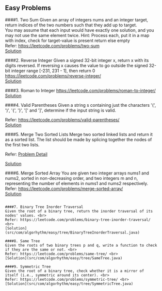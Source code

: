 ## Easy Problems

####1. Two Sum
   Given an array of integers nums and an integer target, return indices of the two numbers such that they add up to target.<br>
   You may assume that each input would have exactly one solution, and you may not use the same element twice.
   Hint: Process each, put it in a map with index, check for target-value is present return else empty <br>
Refer: https://leetcode.com/problems/two-sum <br>
   [Solution](src/com/algorhythm/easy/list/TwoSum.java)

####2. Reverse Integer
   Given a signed 32-bit integer x, return x with its digits reversed. If reversing x causes the value to go outside the signed 32-bit integer range [-231, 231 - 1], then return 0
   https://leetcode.com/problems/reverse-integer/ <br>
   [Solution](src/com/algorhythm/easy/number/ReverseInteger.java)

####3. Roman to Integer
   https://leetcode.com/problems/roman-to-integer/ <br>
   [Solution](src/com/algorhythm/easy/number/RomanToInteger.java)

####4. Valid Parentheses
   Given a string s containing just the characters '(', ')', '{', '}', '\[' and '\]', determine if the input string is valid.
   
   Refer: https://leetcode.com/problems/valid-parentheses/ <br>
   [Solution](src/com/algorhythm/easy/stack/ValidParenthesis.java)

####5. Merge Two Sorted Lists
   Merge two sorted linked lists and return it as a sorted list. The list should be made by splicing together the nodes of the first two lists.
   
   Refer: <a href="https://leetcode.com/problems/merge-two-sorted-lists" target="_blank">Problem Detail</a> <br>
   
   [Solution](src/com/algorhythm/easy/list/MergeTwoSortedLists.java)

####6. Merge Sorted Array
   You are given two integer arrays nums1 and nums2, sorted in non-decreasing order, and two integers m and n, representing the number of elements in nums1 and nums2 respectively.<br>
   Refer: https://leetcode.com/problems/merge-sorted-array/ <br>
   [Solution](src/com/algorhythm/easy/list/MergeSortedArray.java)

   ``````

####7. Binary Tree Inorder Traversal
   Given the root of a binary tree, return the inorder traversal of its nodes' values. <br>
   Refer: https://leetcode.com/problems/binary-tree-inorder-traversal/ <br>
   [Solution](src/com/algorhythm/easy/tree/BinaryTreeInorderTraversal.java)
   
####8. Same Tree
   Given the roots of two binary trees p and q, write a function to check if they are the same or not. <br>
   Refer: https://leetcode.com/problems/same-tree/ <br>
   [Solution](src/com/algorhythm/easy/tree/SameTree.java)

####9. Symmetric Tree
   Given the root of a binary tree, check whether it is a mirror of itself (i.e., symmetric around its center). <br>
   Refer: https://leetcode.com/problems/symmetric-tree/ <br>
   [Solution](src/com/algorhythm/easy/tree/SymmetricTree.java)


   





